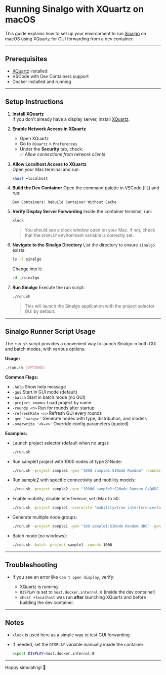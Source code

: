 # Running Sinalgo with XQuartz on macOS

This guide explains how to set up your environment to run [Sinalgo](https://disco.ethz.ch/projects/sinalgo/) on macOS using XQuartz for GUI forwarding from a dev container.

---

## Prerequisites

- [XQuartz](https://www.xquartz.org/) installed
- VSCode with Dev Containers support
- Docker installed and running

---

## Setup Instructions

1. **Install XQuartz**  
   If you don't already have a display server, install [XQuartz](https://www.xquartz.org/).

2. **Enable Network Access in XQuartz**  
   - Open XQuartz
   - Go to `XQuartz` > `Preferences`
   - Under the **Security** tab, check:  
     ✅ *Allow connections from network clients*

3. **Allow Localhost Access to XQuartz**  
   Open your Mac terminal and run:
   ```bash
   xhost +localhost


4. **Build the Dev Container**
   Open the command palette in VSCode (`F1`) and run:

   ```
   Dev Containers: Rebuild Container Without Cache
   ```

5. **Verify Display Server Forwarding**
   Inside the container terminal, run:

   ```bash
   xlock
   ```

   > You should see a clock window open on your Mac.
   > If not, check that the `DISPLAY` environment variable is correctly set.

6. **Navigate to the Sinalgo Directory**
   List the directory to ensure `sinalgo` exists:

   ```bash
   ls -l sinalgo
   ```

   Change into it:

   ```bash
   cd ./sinalgo
   ```

7. **Run Sinalgo**
   Execute the run script:

   ```bash
   ./run.sh
   ```

   > This will launch the Sinalgo application with the project selector GUI by default.

---

## Sinalgo Runner Script Usage

The `run.sh` script provides a convenient way to launch Sinalgo in both GUI and batch modes, with various options.

**Usage:**
```bash
./run.sh [OPTIONS]
```

**Common Flags:**
- `-help`                   Show help message
- `-gui`                    Start in GUI mode (default)
- `-batch`                  Start in batch mode (no GUI)
- `-project <name>`         Load project by name
- `-rounds <n>`             Run for <n> rounds after startup
- `-refreshRate <n>`        Refresh GUI every <n> rounds
- `-gen '<args>'`           Generate nodes with type, distribution, and models
- `-overwrite '<k=v>'`      Override config parameters (quoted)

**Examples:**

- Launch project selector (default when no args):
  ```bash
  ./run.sh
  ```

- Run sample1 project with 1000 nodes of type S1Node:
  ```bash
  ./run.sh -project sample1 -gen "1000 sample1:S1Node Random" -rounds 10 -refreshRate 2
  ```

- Run sample2 with specific connectivity and mobility models:
  ```bash
  ./run.sh -project sample2 -gen "10000 sample2:S2Node Random C=QUDG M=sample2:LakeAvoid"
  ```

- Enable mobility, disable interference, set rMax to 50:
  ```bash
  ./run.sh -project sample1 -overwrite "mobility=true interference=false GeometricNodeCollection/rMax=50"
  ```

- Generate multiple node groups:
  ```bash
  ./run.sh -project sample1 -gen "100 sample1:S1Node Random UDG" -gen "50 DummyNode Circle QUDG" -gen "10 sample2:S2Node Random"
  ```

- Batch mode (no windows):
  ```bash
  ./run.sh -batch -project sample1 -rounds 1000
  ```

---

## Troubleshooting

* If you see an error like `Can't open display`, verify:

  * XQuartz is running
  * `DISPLAY` is set to `host.docker.internal:0` (inside the dev container)
  * `xhost +localhost` was run **after** launching XQuartz and before building the dev container.

---

## Notes

* `xlock` is used here as a simple way to test GUI forwarding.
* If needed, set the `DISPLAY` variable manually inside the container:

  ```bash
  export DISPLAY=host.docker.internal:0
  ```

---

Happy simulating! 🚀
